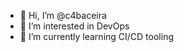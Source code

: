 - 👋 Hi, I’m @c4baceira
- 👀 I’m interested in DevOps
- 🌱 I’m currently learning CI/CD tooling

<!---
c4baceira/c4baceira is a ✨ special ✨ repository because its `README.md` (this file) appears on your GitHub profile.
You can click the Preview link to take a look at your changes.
--->
